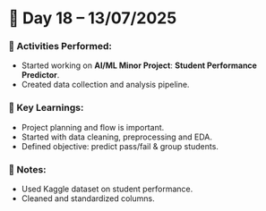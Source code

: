# 📘 Day 18 – 13/07/2025

### 📅 Activities Performed:
- Started working on **AI/ML Minor Project**:
  **Student Performance Predictor**.
- Created data collection and analysis pipeline.

### 🧠 Key Learnings:
- Project planning and flow is important.
- Started with data cleaning, preprocessing and EDA.
- Defined objective: predict pass/fail & group students.

### 📝 Notes:
- Used Kaggle dataset on student performance.
- Cleaned and standardized columns.
